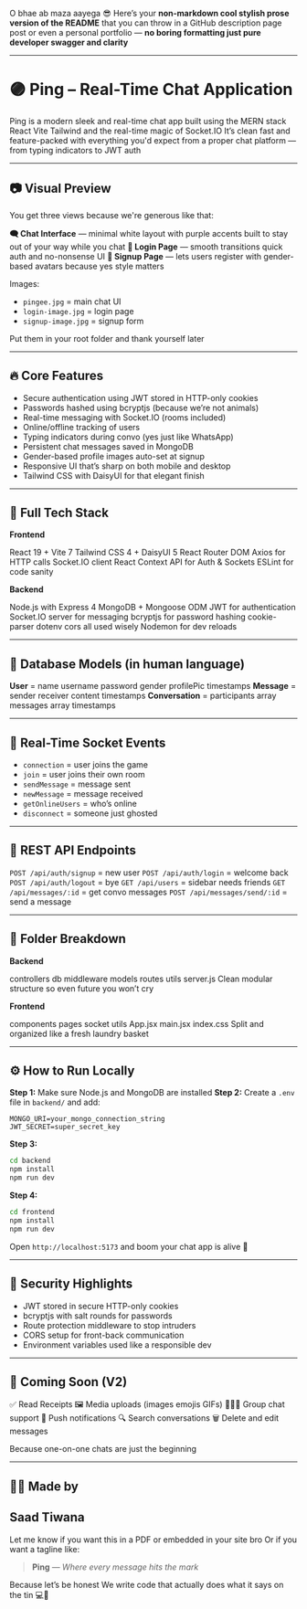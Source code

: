 O bhae ab maza aayega 😎
Here’s your **non-markdown cool stylish prose version of the README** that you can throw in a GitHub description page post or even a personal portfolio — **no boring formatting just pure developer swagger and clarity**

---

# 🟣 Ping – Real-Time Chat Application

Ping is a modern sleek and real-time chat app built using the MERN stack React Vite Tailwind and the real-time magic of Socket.IO
It’s clean fast and feature-packed with everything you'd expect from a proper chat platform — from typing indicators to JWT auth

---

## 📷 Visual Preview

You get three views because we're generous like that:

**🗨️ Chat Interface** — minimal white layout with purple accents built to stay out of your way while you chat
**🔐 Login Page** — smooth transitions quick auth and no-nonsense UI
**🧑 Signup Page** — lets users register with gender-based avatars because yes style matters

Images:

* `pingee.jpg` = main chat UI
* `login-image.jpg` = login page
* `signup-image.jpg` = signup form

Put them in your root folder and thank yourself later

---

## 🔥 Core Features

* Secure authentication using JWT stored in HTTP-only cookies
* Passwords hashed using bcryptjs (because we’re not animals)
* Real-time messaging with Socket.IO (rooms included)
* Online/offline tracking of users
* Typing indicators during convo (yes just like WhatsApp)
* Persistent chat messages saved in MongoDB
* Gender-based profile images auto-set at signup
* Responsive UI that’s sharp on both mobile and desktop
* Tailwind CSS with DaisyUI for that elegant finish

---

## 🧱 Full Tech Stack

**Frontend**

React 19 + Vite 7
Tailwind CSS 4 + DaisyUI 5
React Router DOM
Axios for HTTP calls
Socket.IO client
React Context API for Auth & Sockets
ESLint for code sanity

**Backend**

Node.js with Express 4
MongoDB + Mongoose ODM
JWT for authentication
Socket.IO server for messaging
bcryptjs for password hashing
cookie-parser dotenv cors all used wisely
Nodemon for dev reloads

---

## 🧠 Database Models (in human language)

**User** = name username password gender profilePic timestamps
**Message** = sender receiver content timestamps
**Conversation** = participants array messages array timestamps

---

## 🔌 Real-Time Socket Events

* `connection` = user joins the game
* `join` = user joins their own room
* `sendMessage` = message sent
* `newMessage` = message received
* `getOnlineUsers` = who’s online
* `disconnect` = someone just ghosted

---

## 🧪 REST API Endpoints

`POST /api/auth/signup` = new user
`POST /api/auth/login` = welcome back
`POST /api/auth/logout` = bye
`GET /api/users` = sidebar needs friends
`GET /api/messages/:id` = get convo messages
`POST /api/messages/send/:id` = send a message

---

## 📁 Folder Breakdown

**Backend**

controllers db middleware models routes utils server.js
Clean modular structure so even future you won’t cry

**Frontend**

components pages socket utils App.jsx main.jsx index.css
Split and organized like a fresh laundry basket

---

## ⚙️ How to Run Locally

**Step 1:** Make sure Node.js and MongoDB are installed
**Step 2:** Create a `.env` file in `backend/` and add:

```
MONGO_URI=your_mongo_connection_string
JWT_SECRET=super_secret_key
```

**Step 3:**

```bash
cd backend  
npm install  
npm run dev
```

**Step 4:**

```bash
cd frontend  
npm install  
npm run dev
```

Open `http://localhost:5173` and boom your chat app is alive 🎉

---

## 🔐 Security Highlights

* JWT stored in secure HTTP-only cookies
* bcryptjs with salt rounds for passwords
* Route protection middleware to stop intruders
* CORS setup for front-back communication
* Environment variables used like a responsible dev

---

## 🚀 Coming Soon (V2)

✅ Read Receipts
🖼 Media uploads (images emojis GIFs)
🧑‍🤝‍🧑 Group chat support
🔔 Push notifications
🔍 Search conversations
🗑 Delete and edit messages

Because one-on-one chats are just the beginning

---

## 🙋‍♂️ Made by

**Saad Tiwana**
---

Let me know if you want this in a PDF or embedded in your site bro
Or if you want a tagline like:

> **Ping** — *Where every message hits the mark*

Because let’s be honest
We write code that actually does what it says on the tin 💻📨
